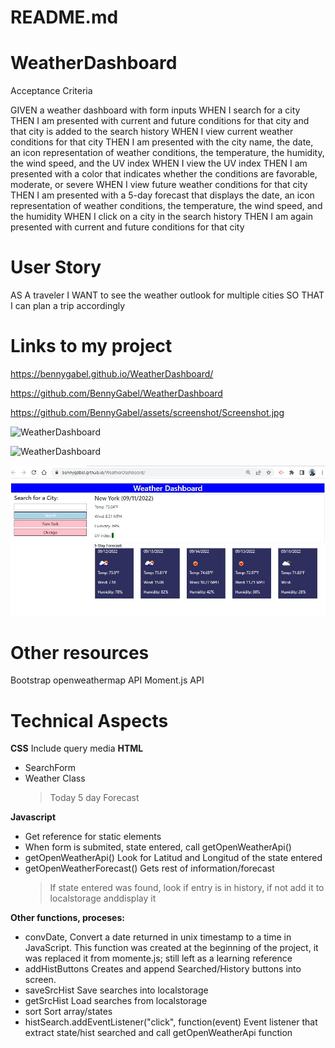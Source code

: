 # README.md


# WeatherDashboard
Acceptance Criteria

GIVEN a weather dashboard with form inputs
WHEN I search for a city
THEN I am presented with current and future conditions for that city and that city is added to the search history
WHEN I view current weather conditions for that city
THEN I am presented with the city name, the date, an icon representation of weather conditions, the temperature, the humidity, the wind speed, and the UV index
WHEN I view the UV index
THEN I am presented with a color that indicates whether the conditions are favorable, moderate, or severe
WHEN I view future weather conditions for that city
THEN I am presented with a 5-day forecast that displays the date, an icon representation of weather conditions, the temperature, the wind speed, and the humidity
WHEN I click on a city in the search history
THEN I am again presented with current and future conditions for that city

# User Story
AS A traveler
I WANT to see the weather outlook for multiple cities
SO THAT I can plan a trip accordingly

# Links to my project
https://bennygabel.github.io/WeatherDashboard/

https://github.com/BennyGabel/WeatherDashboard

https://github.com/BennyGabel/assets/screenshot/Screenshot.jpg

![WeatherDashboard](https://github.com/BennyGabel/main/blob/main/assets/screenshot/Screenshot.jpg?raw=true)

![WeatherDashboard](https://github.com/BennyGabel/assets/screenshot/Screenshot.jpg?raw=true)

![WeatherDashboard](/assets/screenshot/Screenshot.jpg?raw=true)

# Other resources
Bootstrap
openweathermap API
Moment.js API

# Technical Aspects
**CSS**
Include query media 
**HTML**
- SearchForm
- Weather Class
  > Today
  > 5 day Forecast

**Javascript**
- Get reference for static elements
- When form is submited, state entered, call getOpenWeatherApi()
- getOpenWeatherApi()   Look for Latitud and Longitud of the state entered
- getOpenWeatherForecast()  Gets rest of information/forecast
  > If state entered was found, look if entry is in history, if not add it to localstorage anddisplay it


**Other functions, proceses:**
- convDate, Convert a date returned in unix timestamp to a time in JavaScript.  This function was created at the beginning of the project, it was replaced it from momente.js; still left as a learning reference
- addHistButtons	Creates and append Searched/History buttons into screen.
- saveSrcHist       Save searches into localstorage
- getSrcHist        Load searches from localstorage
- sort              Sort array/states
- histSearch.addEventListener("click", function(event) Event listener that extract state/hist searched and call getOpenWeatherApi function

